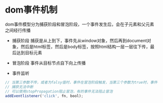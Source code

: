 # dom事件机制

dom事件模型分为捕获阶段和冒泡阶段，一个事件发生后，会在子元素和父元素之间经行传播
- 捕获阶段
    捕获是从上到下，事件先从window对象，然后再到document对象，然后是html标签，然后是body标签，按照html结构一层一层往下传，最后达到目标元素
- 冒泡阶段
    事件从目标节点自下向上传播

- 事件监听
```javascript
// 当第三参数不传，或者为falsy值时，事件在冒泡阶段触发，当第三个参数为true时，事件在捕获阶段触发
// 捕获无法中断
// 可以使用stopPropagation阻止冒泡，有的事件无法阻止冒泡
addEventlistener('click', fn, bool);
```
